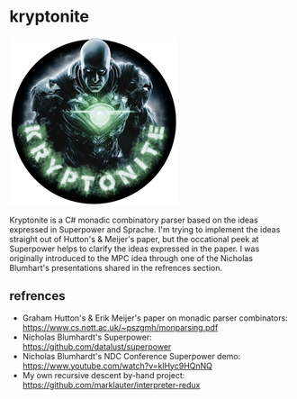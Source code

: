 # kryptonite

![kryptonite logo](https://github.com/marklauter/kryptonite/blob/mpc/lex-luthor-small.png)

Kryptonite is a C# monadic combinatory parser based on the ideas expressed in Superpower and Sprache. I'm trying to implement the ideas straight out of Hutton's & Meijer's paper, but the occational peek at Superpower helps to clarify the ideas expressed in the paper. I was originally introduced to the MPC idea through one of the Nicholas Blumhart's presentations shared in the refrences section.

## refrences
- Graham Hutton's & Erik Meijer's paper on monadic parser combinators: https://www.cs.nott.ac.uk/~pszgmh/monparsing.pdf
- Nicholas Blumhardt's Superpower: https://github.com/datalust/superpower
- Nicholas Blumhardt's NDC Conference Superpower demo: https://www.youtube.com/watch?v=klHyc9HQnNQ
- My own recursive descent by-hand project: https://github.com/marklauter/interpreter-redux
